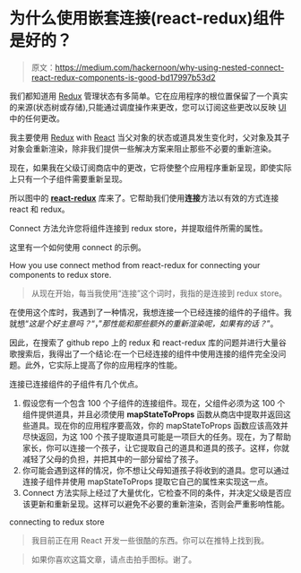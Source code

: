 # 为什么使用嵌套连接(react-redux)组件是好的？

> 原文：<https://medium.com/hackernoon/why-using-nested-connect-react-redux-components-is-good-bd17997b53d2>

我们都知道用 [Redux](https://github.com/reactjs/redux) 管理状态有多简单。它在应用程序的根位置保留了一个真实的来源(状态树或存储),只能通过调度操作来更改，您可以订阅这些更改以反映 [UI](https://hackernoon.com/tagged/ui) 中的任何更改。

我主要使用 [Redux](https://hackernoon.com/tagged/redux) with [React](https://github.com/facebook/react) 当父对象的状态或道具发生变化时，父对象及其子对象会重新渲染，除非我们提供一些解决方案来阻止那些不必要的重新渲染。

现在，如果我在父级订阅商店中的更改，它将使整个应用程序重新呈现，即使实际上只有一个子组件需要重新呈现。

所以图中的 [**react-redux**](https://github.com/reactjs/react-redux) 库来了。它帮助我们使用**连接**方法以有效的方式连接 react 和 redux。

Connect 方法允许您将组件连接到 redux store，并提取组件所需的属性。

这里有一个如何使用 connect 的示例。

How you use connect method from react-redux for connecting your components to redux store.

> 从现在开始，每当我使用“连接”这个词时，我指的是连接到 redux store。

在使用这个库时，我遇到了一种情况，我想连接一个已经连接的组件的子组件。我就想“*这是个好主意吗？*“，”*那性能和那些额外的重新渲染呢，如果有的话？*”。

因此，在搜索了 github repo 上的 redux 和 react-redux 库的问题并进行大量谷歌搜索后，我得出了一个结论:在一个已经连接的组件中使用连接的组件完全没问题。此外，它实际上提高了你的应用程序的性能。

连接已连接组件的子组件有几个优点。

1.  假设您有一个包含 100 个子组件的连接组件。现在，父组件必须为这 100 个组件提供道具，并且必须使用 **mapStateToProps** 函数从商店中提取并返回这些道具。现在你的应用程序要高效，你的 mapStateToProps 函数应该高效并尽快返回，为这 100 个孩子提取道具可能是一项巨大的任务。现在，为了帮助家长，你可以连接一个孩子，让它提取自己的道具和道具的孩子。这样，你就减轻了父母的负担，并把其中的一部分留给了孩子。
2.  你可能会遇到这样的情况，你不想让父母知道孩子将收到的道具。您可以通过连接子组件并使用 mapStateToProps 提取它自己的属性来实现这一点。
3.  Connect 方法实际上经过了大量优化，它检查不同的条件，并决定父级是否应该更新和重新呈现。这样可以避免不必要的重新渲染，否则会严重影响性能。

connecting to redux store

> 我目前正在用 React 开发一些很酷的东西。你可以在推特上找到我。

> 如果你喜欢这篇文章，请点击拍手图标。谢了。